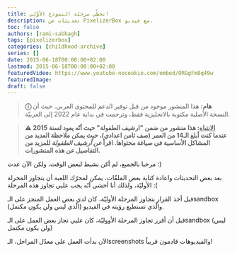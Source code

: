 ```yaml
---
title: تخطّي مرحلة النموذج الأوّلي!
description: تحديثات عن PixelizerBox مع فيديو.
toc: false
authors: [rami-sabbagh]
tags: [pixelizerbox]
categories: [childhood-archive]
series: []
date: 2015-06-18T00:00:00+02:00
lastmod: 2015-06-18T00:00:00+02:00
featuredVideo: https://www.youtube-nocookie.com/embed/ORGgFm8q49w
featuredImage:
draft: false
---
```


> **ⓘ هام:** هذا المنشور موجود من قبل توفير الدعم للمحتوى العربي. حيث أن النسخة الأصلية مكتوبة بالانجليزية فقط، وترجمت في بداية عام 2022 إلى العربيّة.

> **⚠ <u>الانتباه</u>: هذا منشور من ضمن "ارشيف الطفولة" حيث أنّه يعود لسنة 2015 عندما كنت أبلغ الـ14 من العمر (صف ثامن اعدادي)، حيث يمكن ملاحظة العديد من المشاكل الأساسية في صياغة محتواها. اقرأ _عن أرشيف الطفولة_ للمزيد من التفاصيل عن هذه المنشورات.**

مرحبا بالجميع، لم أكن نشيط لبعض الوقت، ولكن الآن عدت :)

بعد بعض التحديثات واعادة كتابة بعض الملفّات، يمكن لمحرّك اللعبة أن يتجاوز المحرلة الأوليّة،
ولذلك أنا أخشى أنّه يجب عليي تجاوز هذه المرحلة :(

قبل أخذ القرار بتجاوز المرحلة الأوليّة، كان لدي بعض العمل المنجز على الـsandbox (الّذي ليس ولن يكون مكتمل) والّذي تستطيع رؤيته في الفيديو.

قبل أن أقرر تجاوز المرحلة الأووليّة، كان عليي نجاز بعض العمل على الـsandbox (ليس ولن يكون مكتمل)

الآن بدأت العمل على معدّل المراحل، الـscreenshots والفيديوهات قادمون قريباً!
